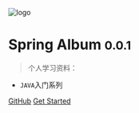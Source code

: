 ![logo](https://public-1256189093.cos.ap-guangzhou.myqcloud.com/static/leaf.svg)

# Spring Album <small>0.0.1</small>

> 个人学习资料：

- `JAVA`入门系列 

[GitHub](https://github.com/mental9uy/blog/docs)
[Get Started](#Spring)